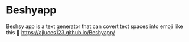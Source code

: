 # Beshyapp
Beshsy app is a text generator that can covert text spaces into emoji like this 🤸
https://ajluces123.github.io/Beshyapp/

